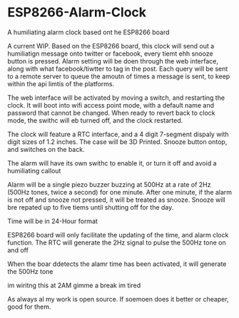 # ESP8266-Alarm-Clock
A humiliating alarm clock based ont he ESP8266 board

A current WIP. Based on the ESP8266 board, this clock will send out a humiliatign message onto twitter or facebook, every tiemt ehh snooze button is pressed. Alarm setting will be doen through the web interface, along with what facebook/tiwtter to tag in the post. Each query will be sent to a remote server to queue the amoutn of times a message is sent, to keep within the api limtis of the platforms.

The web interface will be activated by moving a switch, and restarting the clock. It will boot into wifi access point mode, with a  default name and password that cannot be changed. When ready to revert back to clock mode, the swithc will eb turned off, and the clock restarted.

The clock will feature a RTC interface, and a 4 digit 7-segment dispaly with digit sizes of 1.2 inches.
The case will be 3D Printed. Snooze button ontop, and switches on the back.

The alarm will have its own swithc to enable it, or turn it off and avoid a humiliating callout

Alarm will be a single piezo buzzer buzzing at 500Hz at a rate of 2Hz (500Hz tones, twice a second) for one minute.
After one minute, if the alarm is not off and snooze not pressed, it will be treated as snooze. Snooze will bre repated up to five tiems until shutting off for the day.

Time will be in 24-Hour format

ESP8266 board will only facilitate the updating of the time, and alarm clock function. The RTC will generate the 2Hz signal to pulse the 500Hz tone on and off

When the boar ddetects the alamr time has been activated, it will generate the 500Hz tone

im wiritng this at 2AM gimme a break im tired

As always al my work is open source. If soemoen does it better or cheaper, good for them.
